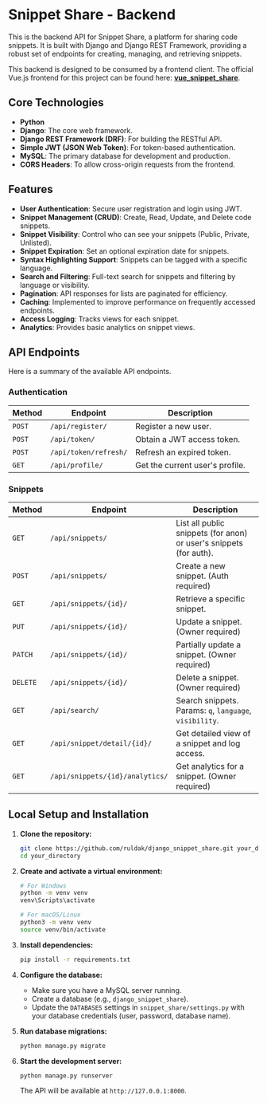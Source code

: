 # Snippet Share - Backend

This is the backend API for Snippet Share, a platform for sharing code snippets. It is built with Django and Django REST Framework, providing a robust set of endpoints for creating, managing, and retrieving snippets.

This backend is designed to be consumed by a frontend client. The official Vue.js frontend for this project can be found here: **[vue_snippet_share](https://github.com/ruldak/vue_snippet_share)**.

## Core Technologies

- **Python**
- **Django**: The core web framework.
- **Django REST Framework (DRF)**: For building the RESTful API.
- **Simple JWT (JSON Web Token)**: For token-based authentication.
- **MySQL**: The primary database for development and production.
- **CORS Headers**: To allow cross-origin requests from the frontend.

## Features

- **User Authentication**: Secure user registration and login using JWT.
- **Snippet Management (CRUD)**: Create, Read, Update, and Delete code snippets.
- **Snippet Visibility**: Control who can see your snippets (Public, Private, Unlisted).
- **Snippet Expiration**: Set an optional expiration date for snippets.
- **Syntax Highlighting Support**: Snippets can be tagged with a specific language.
- **Search and Filtering**: Full-text search for snippets and filtering by language or visibility.
- **Pagination**: API responses for lists are paginated for efficiency.
- **Caching**: Implemented to improve performance on frequently accessed endpoints.
- **Access Logging**: Tracks views for each snippet.
- **Analytics**: Provides basic analytics on snippet views.

## API Endpoints

Here is a summary of the available API endpoints.

### Authentication

| Method | Endpoint              | Description                  |
|--------|-----------------------|------------------------------|
| `POST` | `/api/register/`      | Register a new user.         |
| `POST` | `/api/token/`         | Obtain a JWT access token.   |
| `POST` | `/api/token/refresh/` | Refresh an expired token.    |
| `GET`  | `/api/profile/`       | Get the current user's profile. |

### Snippets

| Method | Endpoint                               | Description                                            |
|--------|----------------------------------------|--------------------------------------------------------|
| `GET`  | `/api/snippets/`                       | List all public snippets (for anon) or user's snippets (for auth). |
| `POST` | `/api/snippets/`                       | Create a new snippet. (Auth required)                  |
| `GET`  | `/api/snippets/{id}/`                  | Retrieve a specific snippet.                           |
| `PUT`  | `/api/snippets/{id}/`                  | Update a snippet. (Owner required)                     |
| `PATCH`| `/api/snippets/{id}/`                  | Partially update a snippet. (Owner required)           |
| `DELETE`| `/api/snippets/{id}/`                 | Delete a snippet. (Owner required)                     |
| `GET`  | `/api/search/`                         | Search snippets. Params: `q`, `language`, `visibility`.|
| `GET`  | `/api/snippet/detail/{id}/`            | Get detailed view of a snippet and log access.         |
| `GET`  | `/api/snippets/{id}/analytics/`        | Get analytics for a snippet. (Owner required)          |

## Local Setup and Installation

1.  **Clone the repository:**
    ```bash
    git clone https://github.com/ruldak/django_snippet_share.git your_directory
    cd your_directory
    ```

2.  **Create and activate a virtual environment:**
    ```bash
    # For Windows
    python -m venv venv
    venv\Scripts\activate

    # For macOS/Linux
    python3 -m venv venv
    source venv/bin/activate
    ```

3.  **Install dependencies:**
    ```bash
    pip install -r requirements.txt
    ```

4.  **Configure the database:**
    - Make sure you have a MySQL server running.
    - Create a database (e.g., `django_snippet_share`).
    - Update the `DATABASES` settings in `snippet_share/settings.py` with your database credentials (user, password, database name).

5.  **Run database migrations:**
    ```bash
    python manage.py migrate
    ```

6.  **Start the development server:**
    ```bash
    python manage.py runserver
    ```
    The API will be available at `http://127.0.0.1:8000`.
